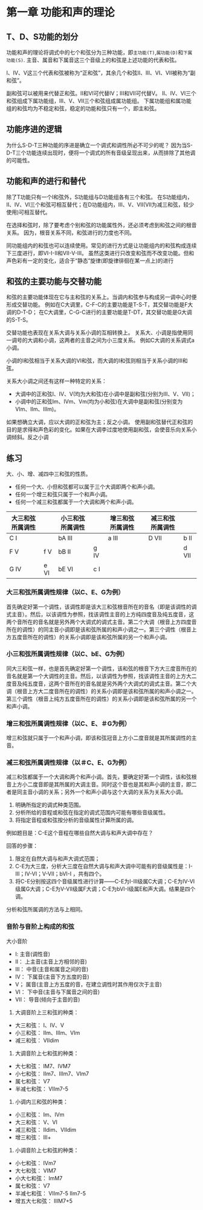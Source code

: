 # 第一章 功能和声的理论

## T、D、S功能的划分

功能和声的理论将调式中的七个和弦分为三种功能，即`主功能(T)`,`属功能(D)`和`下属功能(S)`.
主音、属音和下属音这三个音级上的和弦是上述功能的代表和弦。

I、IV、V这三个代表和弦被称为“正和弦”，其余几个和弦II、III、VI、VII被称为“副和弦”。

副和弦可以被用来代替正和弦。II和VI可代替IV；III和VII可代替V。
II、IV、VI三个和弦组成下属功能组，III、V、VII三个和弦组成属功能组。
下属功能组和属功能组的和弦均为不稳定和弦，稳定的功能和弦只有一个，即主和弦。

## 功能序进的逻辑

为什么S-D-T三种功能的序进是确立一个调式和调性所必不可少的呢？
因为当S-D-T三个功能连续出现时，便将一个调式的所有音级呈现出来，从而排除了其他调的可能性。

## 功能和声的进行和替代

除了T功能只有一个I和弦外，S功能组与D功能组各有三个和弦。
在S功能组内，II、IV、VI三个和弦可相互替代；在D功能组内，III、V、VII(VII为减三和弦，较少使用)可相互替代。

在选择和弦时，除了要考虑个别和弦的功能属性外，还必须考虑到和弦之间的根音关系。
因为，根音关系不同，和弦进行的力度也不同。

同功能组内的和弦也可以连续使用。常见的进行方式是让功能组内的和弦构成连续下三度进行，即VI-I-II和VII-V-III。
虽然这类进行只改变和弦而不改变功能。但和声色彩有一定的变化，适合于“静态”旋律(即旋律徘徊在某一点上)的进行

## 和弦的主要功能与交替功能

和弦的主要功能体现在它与主和弦的关系上。当调内和弦参与构成另一调中心时便形成交替功能。
例如在C大调里，C-F-C的主要功能是T-S-T，其交替功能是F大调的D-T-D；
在C大调里，C-G-C进行的主要功能是T-DT，其交替功能是G大调的S-T-S。

交替功能也表现在关系大调与关系小调的互相转换上。
关系大、小调是指使用同一调号的大调和小调，这两者的主音之间为小三度关系。
例如C大调的关系调式a小调。

小调的I和弦相当于关系大调的VI和弦，而大调的I和弦则相当于关系小调的III和弦。

关系大小调之间还有这样一种特定的关系：

- 大调中的正和弦I、IV、V(均为大和弦)在小调中是副和弦(分别为III、V、VII)；
- 小调中的正和弦Im、IVm、Vm(均为小和弦)在大调中是副和弦(分别变为VIm、IIm、IIIm)。

如果想确立大调，应以大调的正和弦为主；反之小调。
使用副和弦替代正和弦的目的是求得和声色彩的变化。如果在大调李过度地使用副和弦，会使音乐向关系小调倾斜。反之小调

## 练习

大、小、增、减四中三和弦的性质。

- 任何一个大、小但和弦都可以属于三个大调即两个和声小调。
- 任何一个增三和弦只属于一个和声小调。
- 任何一个减三和弦都属于一个大调和两个和声小调。

大三和弦所属调性| | 小三和弦所属调性| | 增三和弦所属调性| | 减三和弦所属调性| |
-|-|-|-|-|-|-|-
C Ⅰ| |bA Ⅲ| |a Ⅲ| |D Ⅶ|b Ⅱ
F Ⅴ|f Ⅴ|bB Ⅱ |g Ⅳ| | | |d Ⅶ
G Ⅳ|e Ⅵ|bE Ⅵ|c Ⅰ| | | | |

### 大三和弦所属调性规律（以C、E、G为例）

首先确定好第一个调性，该调性即是该大三和弦根音所在的音名（即是该调性的调式主音）。然后，以该调性为参照，找该调性主音的上方纯四度音及纯五度音，这两个音所在的音名就是另外两个大调式的调式主音。第二个大调（根音上方四度音所在的调性）的同主音小调即是该和弦所属的和声小调之一。第三个调性（根音上方五度音所在的调性）的关系小调即是该和弦所属的另一个和声小调。

### 小三和弦所属调性规律（以C、bE、G为例）

同大三和弦一样，也是首先确定好第一个调性，该和弦的根音下方大三度音所在的音名就是第一个大调性的主音。然后，以该调性为参照，找该调性主音的上方大二度音及纯五度音，这两个音所在的音名就是另外两个大调式的调式主音。第二个大调（根音上方大二度音所在的调性）的关系小调即是该和弦所属的和声小调之一。第三个调性（根音上纯方五度音所在的调性）的关系小调即是该和弦所属的另一个和声小调。

### 增三和弦所属调性规律（以C、E、＃G为例）

增三和弦就只属于一个和声小调，即该和弦冠音上方小二度音就是其所属调性的主音。

### 减三和弦所属调性规律（以＃C、E、G为例）

减三和弦都属于一个大调和两个和声小调。首先，要确定好第一个调性，该和弦根音上方小二度音即是其所属的大调主音。同时这个音也是其和声小调的主音，即二者是同主音小调的关系；另外一个和声小调与这个大调的关系为关系大小调。

1. 明确所指定的调式种类范围。
2. 分析所给的音程或和弦在指定的调式范围内可能有哪些音级属性。
3. 将指定音程或和弦按分析的音级属性计算所属的调。

例如题目是：C-E这个音程在哪些自然大调与和声大调中存在？

回答的步骤：

1. 限定在自然大调与和声大调式范围；
2. C-E为大三度，分析大三度在自然大调与和声大调中可能有的音级属性是：I-III；IV-VI；V-VII；bVI-I ，共有四个。
3. 将C-E分别按这四个音级属性进行计算——C-E为I-III级属C大调；C-E为IV-VI级属G大调；C-E为V-VII级属F大调；C-E为bVI-I级属E和声大调。结果是四个调。

分析和弦所属调的方法与上相同。

### 音阶与音阶上构成的和弦

大小音阶

- Ⅰ: 主音(调性音)
- Ⅱ： 上主音(主音上方相邻的音)
- Ⅲ： 中音(主音和属音之间的音)
- Ⅳ： 下属音(主音下方五度的音)
- Ⅴ； 属音(主音上方五度的音，在建立调性时其作用仅次于主音)
- Ⅵ： 下中音(主音与下属音之间的音)
- Ⅶ： 导音(倾向于主音的音)

1. 大调音阶上三和弦的种类：

- 大三和弦： Ⅰ、Ⅳ、Ⅴ
- 小三和弦： Ⅱm、Ⅲm、Ⅵm
- 减三和弦： Ⅶdim

1. 大调音阶上七和弦的种类：

- 大七和弦： ⅠM7、ⅣM7
- 小七和弦： Ⅱm7、Ⅲm7、Ⅵm7
- 属七和弦： Ⅴ7
- 半减七和弦： Ⅶm7-5

1. 小调内三和弦的种类：

- 小三和弦： Ⅰm、Ⅳm
- 大三和弦： Ⅴ、Ⅵ
- 减三和弦： Ⅱdim、Ⅶdim
- 增三和弦： Ⅲ+

1. 小调音阶上七和弦的种类：

- 小七和弦： Ⅳm7
- 大七和弦： ⅥM7
- 小大七和弦： ⅠmM7
- 属七和弦： Ⅴ7
- 半减七和弦： Ⅶm7-5 Ⅱm7-5
- 增五大七和弦： ⅢM7+5